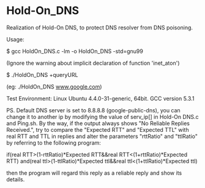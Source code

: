 # Hold-On_DNS
Realization of Hold-On DNS, to protect DNS resolver from DNS poisoning.

Usage:

$ gcc HoldOn_DNS.c -lm -o HoldOn_DNS -std=gnu99

(Ignore the warning about implicit declaration of function 'inet_aton')

$ ./HoldOn_DNS +queryURL

(eg: ./HoldOn_DNS www.google.com)

Test Environment:
Linux Ubuntu 4.4.0-31-generic, 64bit. GCC version 5.3.1

PS. Default DNS server is set to 8.8.8.8 (google-public-dns), you can change it to another ip by modifying the value of serv_ip[] in Hold-On DNS.c and Ping.sh. By the way, if the output always shows "No Reliable Replies Received.", try to compare the "Expected RTT" and "Expected TTL" with real RTT and TTL in replies and alter the parameters "rttRatio" and "ttlRatio" by referring to the following program:

if(real RTT>(1-rttRatio)*Expected RTT&&real RTT<(1+rttRatio)*Expected RTT)
	and(real ttl>(1-ttlRatio)*Expected ttl&&real ttl<(1+ttlRatio)*Expected ttl)

then the program will regard this reply as a reliable reply and show its details. 
